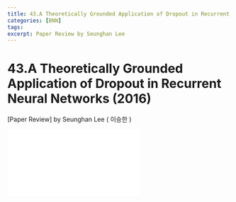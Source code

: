 ```yaml
---
title: 43.A Theoretically Grounded Application of Dropout in Recurrent Neural Networks (2016)
categories: [BNN]
tags: 
excerpt: Paper Review by Seunghan Lee
---
```


43.A Theoretically Grounded Application of Dropout in Recurrent Neural Networks (2016)
======================================================================================

[Paper Review] by Seunghan Lee ( 이승한 )

<embed src="/assets/pdf/BNN/review/[review]43.A Theoretically Grounded Application of Dropout in Recurrent Neural Networks (2016).pdf#toolbar=0&navpanes=0&scrollbar=0" type="application/pdf" />